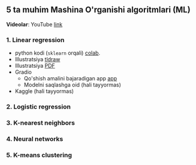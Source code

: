 ## 5 ta muhim Mashina O'rganishi algoritmlari (ML)

**Videolar**: YouTube [link](https://www.youtube.com/watch?v=eHvKjVVhV2s&list=PLXJ_8WFtNx8SuUGg31FE-qxMEk2gT3D9d)

### 1. Linear regression
- python kodi (`sklearn` orqali) [colab](https://colab.research.google.com/drive/1Y78N2vkR4ZvLqzeInj9iAn2qe4QgFiRC?usp=sharing).
- Illustratsiya [tldraw](https://www.tldraw.com/r/xqeF2pV9-G_D59VT6_r6Q?viewport=0,0,1920,939&page=page:nzkv0xHn37gGpXKt4i0Ft)
- Illustratsiya [PDF](1-linear-regression/1-lr-tldraw.pdf)
- Gradio 
    - Qo'shish amalini bajaradigan app [app](1-linear-regression/qushish-app.py)
    - Modelni saqlashga oid (hali tayyormas)
- Kaggle (hali tayyormas)

### 2. Logistic regression

### 3. K-nearest neighbors

### 4. Neural networks

### 5. K-means clustering
